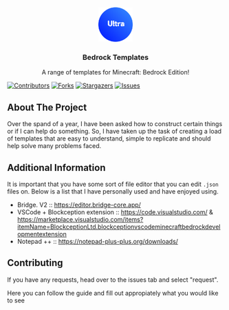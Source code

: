 <!-- PROJECT LOGO -->
<br />
<p align="center">
  <a href="https://github.com/Ultr4Anubis/Bedrock-Templates/">
    <img src="images/ultra.png" alt="Logo" width="80" height="80">
  </a>

  <h3 align="center">Bedrock Templates</h3>

  <p align="center">
    A range of templates for Minecraft: Bedrock Edition! 
    <br />
  </p>
</p>

  [![Contributors][contributors-shield]][contributors-url]
  [![Forks][forks-shield]][forks-url]
  [![Stargazers][stars-shield]][stars-url]
  [![Issues][issues-shield]][issues-url]



<!-- ABOUT THE PROJECT -->
## About The Project

Over the spand of a year, I have been asked how to construct certain things or if I can help do something. So, I have taken up the task of creating a load of templates that are easy to understand, simple to replicate and should help solve many problems faced.

<!-- ADDITIONAL INFORMATION -->
## Additional Information

It is important that you have some sort of file editor that you can edit `.json` files on. Below is a list that I have personally used and have enjoyed using.

- Bridge. V2 :: https://editor.bridge-core.app/
- VSCode + Blockception extension :: https://code.visualstudio.com/ & https://marketplace.visualstudio.com/items?itemName=BlockceptionLtd.blockceptionvscodeminecraftbedrockdevelopmentextension
- Notepad ++ :: https://notepad-plus-plus.org/downloads/

<!-- CONTRIBUTING -->
## Contributing
If you have any requests, head over to the issues tab and select "request".

Here you can follow the guide and fill out appropiately what you would like to see

<!-- MARKDOWN LINKS & IMAGES -->
<!-- https://www.markdownguide.org/basic-syntax/#reference-style-links -->
[contributors-shield]: https://img.shields.io/github/contributors/Ultr4Anubis/Bedrock-Templates.svg?style=for-the-badge
[contributors-url]: https://github.com/Ultr4Anubis/Bedrock-Templates/graphs/contributors
[forks-shield]: https://img.shields.io/github/forks/Ultr4Anubis/Bedrock-Templates.svg?style=for-the-badge
[forks-url]: https://github.com/Ultr4Anubis/Bedrock-Templates/network/members
[stars-shield]: https://img.shields.io/github/stars/Ultr4Anubis/Bedrock-Templates.svg?style=for-the-badge
[stars-url]: https://github.com/Ultr4Anubis/Bedrock-Templates/stargazers
[issues-shield]: https://img.shields.io/github/issues/Ultr4Anubis/Bedrock-Templates.svg?style=for-the-badge
[issues-url]: https://github.com/Ultr4Anubis/Bedrock-Templates/issues

